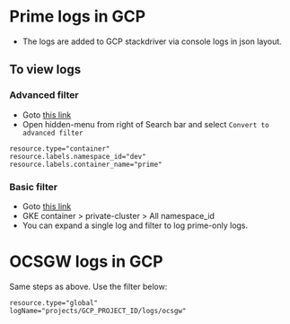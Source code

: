 # Prime logs in GCP

 * The logs are added to GCP stackdriver via console logs in json layout.
 
## To view logs

### Advanced filter
 * Goto [this link](https://console.cloud.google.com/logs/viewer?project=GCP_PROJECT_ID)
 * Open hidden-menu from right of Search bar and select `Convert to advanced filter`

```properties
resource.type="container"
resource.labels.namespace_id="dev"
resource.labels.container_name="prime"
```

### Basic filter

 * Goto [this link](https://console.cloud.google.com/logs/viewer?project=GCP_PROJECT_ID)
 * GKE container > private-cluster > All namespace_id
 * You can expand a single log and filter to log prime-only logs.

# OCSGW logs in GCP

Same steps as above. Use the filter below:

```properties
resource.type="global"
logName="projects/GCP_PROJECT_ID/logs/ocsgw"
```